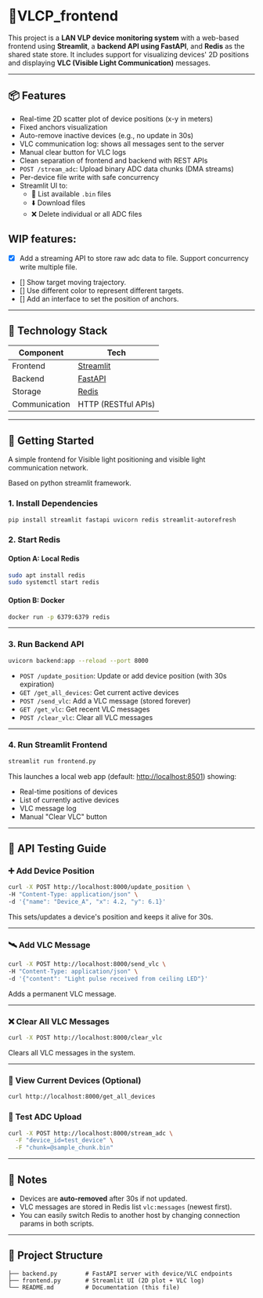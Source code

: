 # 📡VLCP_frontend

This project is a **LAN VLP device monitoring system** with a web-based frontend using **Streamlit**, a **backend API using FastAPI**, and **Redis** as the shared state store. It includes support for visualizing devices' 2D positions and displaying **VLC (Visible Light Communication)** messages.

---

## 📦 Features

- Real-time 2D scatter plot of device positions (x-y in meters)
- Fixed anchors visualization
- Auto-remove inactive devices (e.g., no update in 30s)
- VLC communication log: shows all messages sent to the server
- Manual clear button for VLC logs
- Clean separation of frontend and backend with REST APIs
- `POST /stream_adc`: Upload binary ADC data chunks (DMA streams)
- Per-device file write with safe concurrency
- Streamlit UI to:
  - 📄 List available `.bin` files
  - ⬇️ Download files
  - ❌ Delete individual or all ADC files

## WIP features:

- [x] Add a streaming API to store raw adc data to file. Support concurrency write multiple file.
- [] Show target moving trajectory.
- [] Use different color to represent different targets.
- [] Add an interface to set the position of anchors.

---

## 🧰 Technology Stack

| Component | Tech |
|----------|------|
| Frontend | [Streamlit](https://streamlit.io/) |
| Backend  | [FastAPI](https://fastapi.tiangolo.com/) |
| Storage  | [Redis](https://redis.io/) |
| Communication | HTTP (RESTful APIs) |

---

## 🚀 Getting Started
A simple frontend for Visible light positioning and visible light communication network.

Based on python streamlit framework.

### 1. Install Dependencies

```bash
pip install streamlit fastapi uvicorn redis streamlit-autorefresh
```

### 2. Start Redis

#### Option A: Local Redis

```bash
sudo apt install redis
sudo systemctl start redis
```

#### Option B: Docker

```bash
docker run -p 6379:6379 redis
```

---

### 3. Run Backend API

```bash
uvicorn backend:app --reload --port 8000
```

- `POST /update_position`: Update or add device position (with 30s expiration)
- `GET /get_all_devices`: Get current active devices
- `POST /send_vlc`: Add a VLC message (stored forever)
- `GET /get_vlc`: Get recent VLC messages
- `POST /clear_vlc`: Clear all VLC messages

---

### 4. Run Streamlit Frontend

```bash
streamlit run frontend.py
```

This launches a local web app (default: [http://localhost:8501](http://localhost:8501)) showing:

- Real-time positions of devices
- List of currently active devices
- VLC message log
- Manual "Clear VLC" button

---

## 🔬 API Testing Guide

### ➕ Add Device Position
```bash
curl -X POST http://localhost:8000/update_position \
-H "Content-Type: application/json" \
-d '{"name": "Device_A", "x": 4.2, "y": 6.1}'
```

This sets/updates a device's position and keeps it alive for 30s.

---

### 🛰️ Add VLC Message

```bash
curl -X POST http://localhost:8000/send_vlc \
-H "Content-Type: application/json" \
-d '{"content": "Light pulse received from ceiling LED"}'
```

Adds a permanent VLC message.

---

### ❌ Clear All VLC Messages

```bash
curl -X POST http://localhost:8000/clear_vlc
```

Clears all VLC messages in the system.

---

### 📡 View Current Devices (Optional)

```bash
curl http://localhost:8000/get_all_devices
```

### 🧪 Test ADC Upload

```bash
curl -X POST http://localhost:8000/stream_adc \
  -F "device_id=test_device" \
  -F "chunk=@sample_chunk.bin"
```

---

## 🧠 Notes

- Devices are **auto-removed** after 30s if not updated.
- VLC messages are stored in Redis list `vlc:messages` (newest first).
- You can easily switch Redis to another host by changing connection params in both scripts.

---

## 📁 Project Structure

```
├── backend.py        # FastAPI server with device/VLC endpoints
├── frontend.py       # Streamlit UI (2D plot + VLC log)
└── README.md         # Documentation (this file)
```
